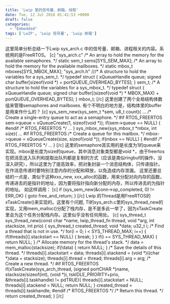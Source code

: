 ```yaml
---
title: 'Lwip 里的信号量、邮箱、线程'
date: Tue, 12 Jul 2016 01:42:53 +0000
draft: false
categories:
  - "Embedded"
tags: ['LwIP', 'Lwip 信号量', 'Lwip 邮箱']
---
```


这里简单分析总结一下Lwip sys\_arch.c 中的信号量、邮箱、进程相关的内容。系统用的是FreeRTOS。 \[c\] "sys\_arch.c" /\* An array to hold the memory for the available semaphores. \*/ static sem\_t sems\[SYS\_SEM\_MAX\]; /\* An array to hold the memory for the available mailboxes. \*/ static mbox\_t mboxes\[SYS\_MBOX\_MAX\]; "sys\_arch.h" ///\* A structure to hold the variables for a sys\_sem\_t. \*/ typedef struct { xQueueHandle queue; signed char buffer\[sizeof(void \*) + portQUEUE\_OVERHEAD\_BYTES\]; } sem\_t; /\* A structure to hold the variables for a sys\_mbox\_t. \*/ typedef struct { xQueueHandle queue; signed char buffer\[(sizeof(void \*) \* MBOX\_MAX) + portQUEUE\_OVERHEAD\_BYTES\]; } mbox\_t; \[/c\] 这里创建了两个全局结构体数组来管理semaphores and mailboxes. 有个不明白的地方是，结构体里的buffer是用来作什么的？ \[c\] sys\_sem\_new(sys\_sem\_t \*sem, u8\_t count){ ... /\* Create a single-entry queue to act as a semaphore. \*/ #if RTOS\_FREERTOS sem->queue = xQueueCreate(1, sizeof(void \*)); if(sem->queue == NULL) { #endif /\* RTOS\_FREERTOS \*/ ... } sys\_mbox\_new(sys\_mbox\_t \*mbox, int size){ ... #if RTOS\_FREERTOS /\* Create a queue for this mailbox. \*/ mbox->queue = xQueueCreate(size, sizeof(void \*)); if(mbox == NULL) { #endif /\* RTOS\_FREERTOS \*/ ... } \[/c\] 这里的semaphore其实用的是长度为1的queue来实现。mbox是长度为size的queue，其中消息对象类型都是void \*，由于freertos在把消息送入队列和提取出队列都是复制的方式（应该是类似ringbuf的操作，没深入研究），所以这里为了提高效率，把对象封装一个消息结构体，只传递指针。在作消息传递时要特别注意内存的分配和释放，以免造成内存泄漏。 这里还要总结的一点是，类似于这种xxx\_new, xxx\_alloc的函数，用来分配对向内存的函数，传递进去的是指针的地址，因为要将指针指向新分配的内存，所以传进去的为指针的地址。 如这样调用： \[c\] if (sys\_sem\_new(&conn->op\_completed, 0) != ERR\_OK) { goto free\_and\_return; } \[/c\] Lwip 的Thread是用FreeRTOS的xTaskCreate()来实现的。这里有个问题, TI的sys\_arch.c里的sys\_thread\_new的实现，又用mem\_malloc()分配了栈内存，是不是多此一举了，因为xTaskCreate里会为这个任务分配栈内存。这里似乎没有任何用处。 \[c\] sys\_thread\_t sys\_thread\_new(const char \*name, lwip\_thread\_fn thread, void \*arg, int stacksize, int prio) { sys\_thread\_t created\_thread; void \*data; u32\_t i; /\* Find a thread that is not in use. \*/ for(i = 0; i < SYS\_THREAD\_MAX; i++) { if(threads\[i\].stackstart == NULL) { break; } } if(i == SYS\_THREAD\_MAX) { return NULL; } /\* Allocate memory for the thread's stack. \*/ data = mem\_malloc(stacksize); if(!data) { return NULL; } /\* Save the details of this thread. \*/ threads\[i\].stackstart = data; threads\[i\].stackend = (void \*)((char \*)data + stacksize); threads\[i\].thread = thread; threads\[i\].arg = arg; /\* Create a new thread. \*/ #if RTOS\_FREERTOS if(xTaskCreate(sys\_arch\_thread, (signed portCHAR \*)name, stacksize/sizeof(int), (void \*)i, tskIDLE\_PRIORITY+prio, &threads\[i\].taskhandle) != pdTRUE){ threads\[i\].stackstart = NULL; threads\[i\].stackend = NULL; return NULL; } created\_thread = threads\[i\].taskhandle; #endif /\* RTOS\_FREERTOS \*/ /\* Return this thread. \*/ return created\_thread; } \[/c\]